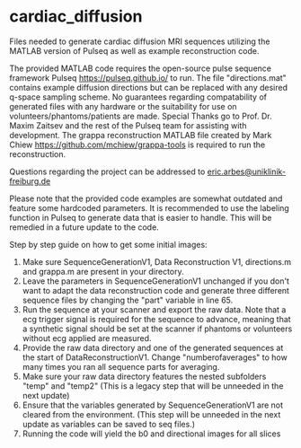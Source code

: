 # cardiac_diffusion
Files needed to generate cardiac diffusion MRI sequences utilizing the MATLAB version of Pulseq as well as example reconstruction code.

The provided MATLAB code requires the open-source pulse sequence framework Pulseq https://pulseq.github.io/ to run.
The file "directions.mat" contains example diffusion directions but can be replaced with any desired q-space sampling scheme.
No guarantees regarding compatability of generated files with any hardware or the suitability for use on volunteers/phantoms/patients are made.
Special Thanks go to Prof. Dr. Maxim Zaitsev and the rest of the Pulseq team for assisting with development. The grappa reconstruction MATLAB file created
by Mark Chiew https://github.com/mchiew/grappa-tools is required to run the reconstruction.

Questions regarding the project can be addressed to eric.arbes@uniklinik-freiburg.de

Please note that the provided code examples are somewhat outdated and feature some hardcoded parameters. It is recommended to use the labeling function in Pulseq to generate data that is easier to handle.
This will be remedied in a future update to the code.

Step by step guide on how to get some initial images:

1. Make sure SequenceGenerationV1, Data Reconstruction V1, directions.m and grappa.m are present in your directory.
2. Leave the parameters in SequenceGenerationV1 unchanged if you don't want to adapt the data reconstruction code and generate three different sequence files by changing the "part" variable in line 65.
3. Run the sequence at your scanner and export the raw data. Note that a ecg trigger signal is required for the sequence to advance, meaning that a synthetic signal should be set at the scanner if phantoms or volunteers without ecg applied are measured.
4. Provide the raw data directory and one of the generated sequences at the start of DataReconstructionV1. Change "numberofaverages" to how many times you ran all sequence parts for averaging.
5. Make sure your raw data directory features the nested subfolders "temp" and "temp2" (This is a legacy step that will be unneeded in the next update)
6. Ensure that the variables generated by SequenceGenerationV1 are not cleared from the environment. (This step will be unneeded in the next update as variables can be saved to seq files.)
7. Running the code will yield the b0 and directional images for all slices
